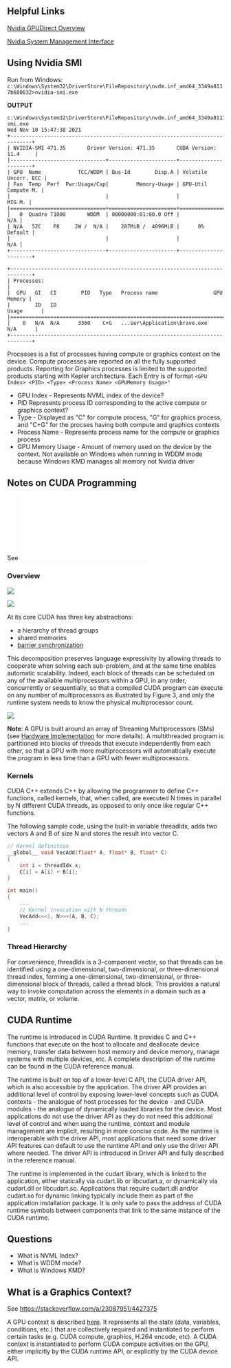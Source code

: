 
## Helpful Links

[Nvidia GPUDirect Overview](https://developer.nvidia.com/gpudirect)

[Nvidia System Management Interface](https://developer.nvidia.com/nvidia-system-management-interface)

## Using Nvidia SMI

Run from Windows: `c:\Windows\System32\DriverStore\FileRepository\nvdm.inf_amd64_3349a8117b680632>nvidia-smi.exe`

**OUTPUT**

```
c:\Windows\System32\DriverStore\FileRepository\nvdm.inf_amd64_3349a8117b680632>nvidia-smi.exe
Wed Nov 10 15:47:38 2021
+-----------------------------------------------------------------------------+
| NVIDIA-SMI 471.35       Driver Version: 471.35       CUDA Version: 11.4     |
|-------------------------------+----------------------+----------------------+
| GPU  Name            TCC/WDDM | Bus-Id        Disp.A | Volatile Uncorr. ECC |
| Fan  Temp  Perf  Pwr:Usage/Cap|         Memory-Usage | GPU-Util  Compute M. |
|                               |                      |               MIG M. |
|===============================+======================+======================|
|   0  Quadro T1000       WDDM  | 00000000:01:00.0 Off |                  N/A |
| N/A   52C    P8     2W /  N/A |    287MiB /  4096MiB |      0%      Default |
|                               |                      |                  N/A |
+-------------------------------+----------------------+----------------------+

+-----------------------------------------------------------------------------+
| Processes:                                                                  |
|  GPU   GI   CI        PID   Type   Process name                  GPU Memory |
|        ID   ID                                                   Usage      |
|=============================================================================|
|    0   N/A  N/A      3360    C+G   ...ser\Application\brave.exe    N/A      |
+-----------------------------------------------------------------------------+
```

Processes is a list of processes having compute or graphics context on the device. Compute processes are reported on all the fully supported products. Reporting for Graphics processes is limited to the supported products starting with Kepler architecture. Each Entry is of format `<GPU Index> <PID> <Type> <Process Name> <GPUMemory Usage>"`

- GPU Index - Represents NVML index of the device?
- PID Represents process ID corresponding to the active compute or graphics context?
- Type - Displayed as "C" for compute process, "G" for graphics process, and "C+G" for the procses having both compute and graphics contexts
- Process Name - Represents process name for the compute or graphics process
- GPU Memory Usage - Amount of memory used on the device by the context. Not available on Windows when running in WDDM mode because Windows KMD manages all memory not Nvidia driver

## Notes on CUDA Programming

See ![](images/CUDA_C_Programming_Guide.pdf)

### Overview

![](images/2021-11-10-16-07-35.png)

![](images/2021-11-10-16-08-58.png)

At its core CUDA has three key abstractions:
- a hierarchy of thread groups
- shared memories
- [barrier synchronization](https://docs.microsoft.com/en-us/windows/win32/sync/synchronization-barriers) 

This decomposition preserves language expressivity by allowing threads to cooperate when solving each sub-problem, and at the same time enables automatic scalability. Indeed, each block of threads can be scheduled on any of the available multiprocessors within a GPU, in any order, concurrently or sequentially, so that a compiled CUDA program can execute on any number of multiprocessors as illustrated by Figure 3, and only the runtime system needs to know the physical multiprocessor count.

![](images/2021-11-10-16-13-13.png)

**Note**: A GPU is built around an array of Streaming Multiprocessors (SMs) (see [Hardware Implementation](https://docs.nvidia.com/cuda/cuda-c-programming-guide/index.html#hardware-implementation) for more details). A multithreaded program is partitioned into blocks of threads that execute independently from each other, so that a GPU with more multiprocessors will automatically execute the program in less time than a GPU with fewer multiprocessors.

### Kernels

CUDA C++ extends C++ by allowing the programmer to define C++ functions, called kernels, that, when called, are executed N times in parallel by N different CUDA threads, as opposed to only once like regular C++ functions.

The following sample code, using the built-in variable threadIdx, adds two vectors A and B of size N and stores the result into vector C.

```c
// Kernel definition
__global__ void VecAdd(float* A, float* B, float* C)
{
    int i = threadIdx.x;
    C[i] = A[i] + B[i];
}

int main()
{
    ...
    // Kernel invocation with N threads
    VecAdd<<<1, N>>>(A, B, C);
    ...
}
```

### Thread Hierarchy

For convenience, threadIdx is a 3-component vector, so that threads can be identified using a one-dimensional, two-dimensional, or three-dimensional thread index, forming a one-dimensional, two-dimensional, or three-dimensional block of threads, called a thread block. This provides a natural way to invoke computation across the elements in a domain such as a vector, matrix, or volume.

## CUDA Runtime

The runtime is introduced in CUDA Runtime. It provides C and C++ functions that execute on the host to allocate and deallocate device memory, transfer data between host memory and device memory, manage systems with multiple devices, etc. A complete description of the runtime can be found in the CUDA reference manual.

The runtime is built on top of a lower-level C API, the CUDA driver API, which is also accessible by the application. The driver API provides an additional level of control by exposing lower-level concepts such as CUDA contexts - the analogue of host processes for the device - and CUDA modules - the analogue of dynamically loaded libraries for the device. Most applications do not use the driver API as they do not need this additional level of control and when using the runtime, context and module management are implicit, resulting in more concise code. As the runtime is interoperable with the driver API, most applications that need some driver API features can default to use the runtime API and only use the driver API where needed. The driver API is introduced in Driver API and fully described in the reference manual.

The runtime is implemented in the cudart library, which is linked to the application, either statically via cudart.lib or libcudart.a, or dynamically via cudart.dll or libcudart.so. Applications that require cudart.dll and/or cudart.so for dynamic linking typically include them as part of the application installation package. It is only safe to pass the address of CUDA runtime symbols between components that link to the same instance of the CUDA runtime.

## Questions

- What is NVML Index?
- What is WDDM mode?
- What is Windows KMD?

## What is a Graphics Context?

See https://stackoverflow.com/a/23087951/4427375

A GPU context is described [here](http://docs.nvidia.com/cuda/cuda-c-programming-guide/index.html#context). It represents all the state (data, variables, conditions, etc.) that are collectively required and instantiated to perform certain tasks (e.g. CUDA compute, graphics, H.264 encode, etc). A CUDA context is instantiated to perform CUDA compute activities on the GPU, either implicitly by the CUDA runtime API, or explicitly by the CUDA device API.